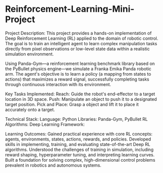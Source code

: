 # Reinforcement-Learning-Mini-Project
Project Description: This project provides a hands-on implementation of Deep Reinforcement Learning (RL) applied to the domain of robotic control. The goal is to train an intelligent agent to learn complex manipulation tasks directly from pixel observations or low-level state data within a realistic simulation environment.

Using Panda-Gym—a reinforcement learning benchmark library based on the PyBullet physics engine—we simulate a Franka Emika Panda robotic arm. The agent's objective is to learn a policy (a mapping from states to actions) that maximizes a reward signal, successfully completing tasks through continuous interaction with its environment.

Key Tasks Implemented:
Reach: Guide the robot's end-effector to a target location in 3D space.
Push: Manipulate an object to push it to a designated target position.
Pick and Place: Grasp a object and lift it to place it accurately onto a target.

Technical Stack:
Language: Python
Libraries: Panda-Gym, PyBullet
RL Algorithms:
Deep Learning Framework:

Learning Outcomes:
Gained practical experience with core RL concepts: agents, environments, states, actions, rewards, and policies.
Developed skills in implementing, training, and evaluating state-of-the-art Deep RL algorithms.
Understood the challenges of training in simulation, including reward shaping, hyperparameter tuning, and interpreting learning curves.
Built a foundation for solving complex, high-dimensional control problems prevalent in robotics and autonomous systems.

